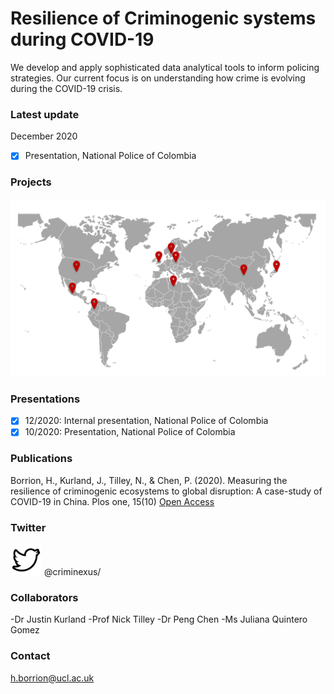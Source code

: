 # Resilience of Criminogenic systems during COVID-19

We develop and apply sophisticated data analytical tools to inform policing strategies. Our current focus is on understanding how crime is evolving during the COVID-19 crisis.  

### Latest update

December 2020
- [x] Presentation, National Police of Colombia
 

### Projects

![Image](./projects.png)

### Presentations

- [x] 12/2020: Internal presentation, National Police of Colombia
- [x] 10/2020: Presentation, National Police of Colombia

### Publications

Borrion, H., Kurland, J., Tilley, N., & Chen, P. (2020). Measuring the resilience of criminogenic ecosystems to global disruption: A case-study of COVID-19 in China. Plos one, 15(10) [Open Access](https://journals.plos.org/plosone/article?id=10.1371/journal.pone.0240077)

### Twitter

<img src="./logo-twitter-png-47486.png" data-canonical-src="https://twitter.com/criminexus/" width="50" height="50" /> @criminexus/

### Collaborators

-Dr Justin Kurland
-Prof Nick Tilley
-Dr Peng Chen
-Ms Juliana Quintero Gomez


### Contact
 
h.borrion@ucl.ac.uk
